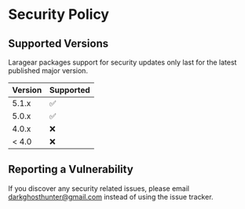 # Security Policy

## Supported Versions

Laragear packages support for security updates only last for the latest published major version.

| Version | Supported          |
| ------- | ------------------ |
| 5.1.x   | :white_check_mark: |
| 5.0.x   | :white_check_mark: |
| 4.0.x   | :x:                |
| < 4.0   | :x:                |

## Reporting a Vulnerability

If you discover any security related issues, please email [darkghosthunter@gmail.com](mailto:darkghosthunter@gmail.com) instead of using the issue tracker.